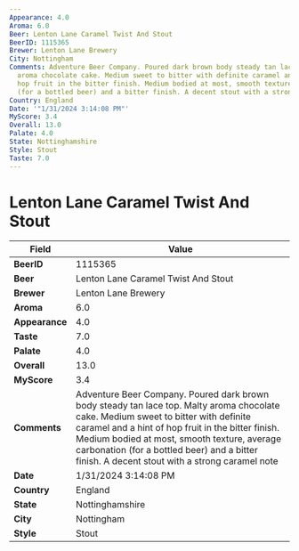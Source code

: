 ```yaml
---
Appearance: 4.0
Aroma: 6.0
Beer: Lenton Lane Caramel Twist And Stout
BeerID: 1115365
Brewer: Lenton Lane Brewery
City: Nottingham
Comments: Adventure Beer Company. Poured dark brown body steady tan lace top. Malty
  aroma chocolate cake. Medium sweet to bitter with definite caramel and a hint of
  hop fruit in the bitter finish. Medium bodied at most, smooth texture, average carbonation
  (for a bottled beer) and a bitter finish. A decent stout with a strong caramel note
Country: England
Date: '"1/31/2024 3:14:08 PM"'
MyScore: 3.4
Overall: 13.0
Palate: 4.0
State: Nottinghamshire
Style: Stout
Taste: 7.0
---
```


# Lenton Lane Caramel Twist And Stout

| Field         | Value |
|---------------|-------|
| **BeerID** | 1115365 |
| **Beer** | Lenton Lane Caramel Twist And Stout |
| **Brewer** | Lenton Lane Brewery |
| **Aroma** | 6.0 |
| **Appearance** | 4.0 |
| **Taste** | 7.0 |
| **Palate** | 4.0 |
| **Overall** | 13.0 |
| **MyScore** | 3.4 |
| **Comments** | Adventure Beer Company. Poured dark brown body steady tan lace top. Malty aroma chocolate cake. Medium sweet to bitter with definite caramel and a hint of hop fruit in the bitter finish. Medium bodied at most, smooth texture, average carbonation (for a bottled beer) and a bitter finish. A decent stout with a strong caramel note |
| **Date** | 1/31/2024 3:14:08 PM |
| **Country** | England |
| **State** | Nottinghamshire |
| **City** | Nottingham |
| **Style** | Stout |
